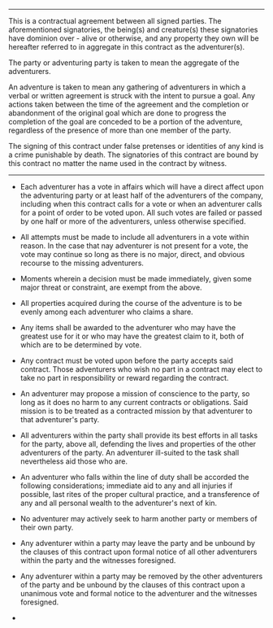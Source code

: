 ----

This is a contractual agreement between all signed parties. The aforementioned signatories, the being(s) and creature(s) these signatories have dominion over - alive or otherwise, and any property they own will be hereafter referred to in aggregate in this contract as the adventurer(s).

The party or adventuring party is taken to mean the aggregate of the adventurers.

An adventure is taken to mean any gathering of adventurers in which a verbal or written agreement is struck with the intent to pursue a goal. Any actions taken between the time of the agreement and the completion or abandonment of the original goal which are done to progress the completion of the goal are conceded to be a portion of the adventure, regardless of the presence of more than one member of the party.

The signing of this contract under false pretenses or identities of any kind is a crime punishable by death. The signatories of this contract are bound by this contract no matter the name used in the contract by witness.

----

- Each adventurer has a vote in affairs which will have a direct affect upon the adventuring party or at least half of the adventurers of the company, including when this contract calls for a vote or when an adventurer calls for a point of order to be voted upon. All such votes are failed or passed by one half or more of the adventurers, unless otherwise specified.

- All attempts must be made to include all adventurers in a vote within reason. In the case that nay adventurer is not present for a vote, the vote may continue so long as there is no major, direct, and obvious recourse to the missing adventurers.

- Moments wherein a decision must be made immediately, given some major threat or constraint, are exempt from the above.

- All properties acquired during the course of the adventure is to be evenly among each adventurer who claims a share.

- Any items shall be awarded to the adventurer who may have the greatest use for it or who may have the greatest claim to it, both of which are to be determined by vote.

- Any contract must be voted upon before the party accepts said contract. Those adventurers who wish no part in a contract may elect to take no part in responsibility or reward regarding the contract.

- An adventurer may propose a mission of conscience to the party, so long as it does no harm to any current contracts or obligations. Said mission is to be treated as a contracted mission by that adventurer to that adventurer's party.

- All adventurers within the party shall provide its best efforts in all tasks for the party, above all, defending the lives and properties of the other adventurers of the party. An adventurer ill-suited to the task shall nevertheless aid those who are.

- An adventurer who falls within the line of duty shall be accorded the following considerations; immediate aid to any and all injuries if possible, last rites of the proper cultural practice, and a transference of any and all personal wealth to the adventurer's next of kin.

- No adventurer may actively seek to harm another party or members of their own party.

- Any adventurer within a party may leave the party and be unbound by the clauses of this contract upon formal notice of all other adventurers within the party and the witnesses foresigned.

- Any adventurer within a party may be removed by the other adventurers of the party and be unbound by the clauses of this contract upon a unanimous vote and formal notice to the adventurer and the witnesses foresigned.

- 

